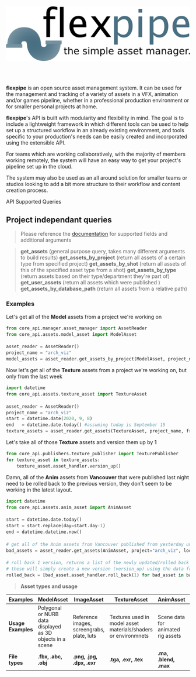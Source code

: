 ![Letterhead](/res/flexpipe_letterhead.png)

<br></br>

**flexpipe** is an open source asset management system. It can be used for the management and tracking of a variety of assets in a VFX, animation and/or games pipeline, whether in a professional production environment or for smaller personal projects at home.

**flexpipe**'s API is built with modularity and flexibility in mind. The goal is to include a lightweight framework in which different tools can be used to help set up a structured workflow in an already existing environment, and tools specific to your production's needs can be easily created and incorporated using the extensible API.

For teams which are working collaboratively, with the majority of members working remotely, the system will have an easy way to get your project's pipeline set up in the cloud.

The system may also be used as an all around solution for smaller teams or studios looking to add a bit more structure to their workflow and content creation process.

API Supported Queries
<h2>Project independant queries</h2>

>Please reference the [documentation](http://github.com/jacobkaniuk/flexpipe/docs) for supported fields and additional arguments

> **get_assets** (general purpose query, takes many different arguments to build results)
> **get_assets_by_project** (return all assets of a certain type from specified project)
> **get_assets_by_shot** (return all assets of this of the specified asset type from a shot)
> **get_assets_by_type** (return assets based on their type/department they're part of)
> **get_user_assets** (return all assets which were published )
> **get_assets_by_database_path** (return all assets from a relative path)


<h3>Examples</h3>

Let's get all of the **Model** assets from a project we're working on
```python
from core_api.manager.asset_manager import AssetReader
from core_api.assets.model_asset import ModelAsset

asset_reader = AssetReader()
project_name = "arch_viz"
model_assets = asset_reader.get_assets_by_project(ModelAsset, project_name)
```

Now let's get all of the **Texture** assets from a project we're working on, but only from the last week
```python
import datetime
from core_api.assets.texture_asset import TextureAsset

asset_reader = AssetReader()
project_name = "arch_viz"
start = datetime.date(2020, 9, 8)
end   = datetime.date.today() #assuming today is September 15 
texture_assets = asset_reader.get_assets(TextureAsset, project_name, from_date=start, to_date=end, representations=True)
```

Let's take all of those **Texture** assets and version them up by **1**
```python
from core_api.publishers.texture_publisher import TexturePublisher
for texture_asset in texture_assets:
    texture_asset.asset_handler.version_up()
```

Damn, all of the **Anim** assets from **Vancouver** that were published last night need to be rolled back to the previous version, they don't seem to be working in the latest layout.
```python
import datetime
from core_api.assets.anim_asset import AnimAsset

start = datetime.date.today()
start = start.replace(day=start.day-1)
end = datetime.datetime.now()

# get all of the Anim assets from Vancouver published from yesterday until now
bad_assets = asset_reader.get_assets(AnimAsset, project="arch_viz", location="Vancouver", from_date=start, to_date=end)

# roll back 1 version, returns a list of the newly updated/rolled back assets
# these will simply create a new version (version_up) using the data from the previous publish
rolled_back = [bad_asset.asset_handler.roll_back(1) for bad_asset in bad_assets]
```

>**Asset types and usage**

|Examples|ModelAsset|ImageAsset|TextureAsset|AnimAsset|LightingAsset|RigAsset|SceneAsset|FXAsset|
| --- | --- | --- | --- | --- | --- | --- | --- | --- |
|**Usage Examples**|Polygonal or NURB data displayed as 3D objects in a scene|Reference images, screengrabs, plate, luts|Textures used in model asset materials/shaders or environmnets|Scene data for animated rig assets |Light rigs used in layout files to light the scene for rendering  |Rigged model assets used by animators to create animations |Scenes containing other asset types which get all| Various types of simulation data (hair and fur, destruction, pyro, fluid)|
|**File types**|**.fbx, .abc, .obj**|**.png, .jpg, .dpx, .exr**|**.tga, .exr, .tex**|**.ma, .blend, .max**|**.ma, .hda, .max, .blend**|**.ma, .blend, .max**|**.ma, .blend, .max**|**.hip, .ma, .blend, .max**|

